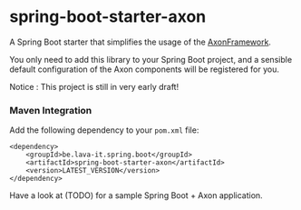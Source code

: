 # spring-boot-starter-axon
A Spring Boot starter that simplifies the usage of the [AxonFramework](http://www.axonframework.org).


You only need to add this library to your Spring Boot project, and a sensible default configuration of the Axon components will be registered for you.


Notice : This project is still in very early draft!



### Maven Integration
Add the following dependency to your ``pom.xml`` file:

```
<dependency>
	<groupId>be.lava-it.spring.boot</groupId>
	<artifactId>spring-boot-starter-axon</artifactId>
	<version>LATEST_VERSION</version>
</dependency>
```

Have a look at (TODO) for a sample Spring Boot + Axon application.

